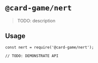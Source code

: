 # `@card-game/nert`

> TODO: description

## Usage

```
const nert = require('@card-game/nert');

// TODO: DEMONSTRATE API
```
